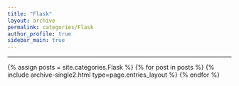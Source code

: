 ```yaml
---
title: "Flask"
layout: archive
permalink: categories/Flask
author_profile: true
sidebar_main: true
---
```


<!-- 공백이 포함되어 있는 카테고리 이름의 경우 site.categories['a b c'] 이런식으로! -->

---

{% assign posts = site.categories.Flask %}
{% for post in posts %} {% include archive-single2.html type=page.entries_layout %} {% endfor %}

